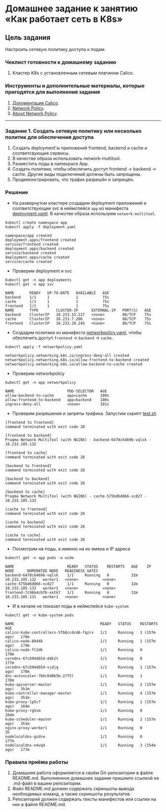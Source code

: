 # Домашнее задание к занятию «Как работает сеть в K8s»

## Цель задания

Настроить сетевую политику доступа к подам.

### Чеклист готовности к домашнему заданию

1. Кластер K8s с установленным сетевым плагином Calico.

### Инструменты и дополнительные материалы, которые пригодятся для выполнения задания

1. [Документация Calico](https://www.tigera.io/project-calico/).
2. [Network Policy](https://kubernetes.io/docs/concepts/services-networking/network-policies/).
3. [About Network Policy](https://docs.projectcalico.org/about/about-network-policy).

---

### Задание 1. Создать сетевую политику или несколько политик для обеспечения доступа

1. Создать deployment'ы приложений frontend, backend и cache и соответсвующие сервисы.
2. В качестве образа использовать network-multitool.
3. Разместить поды в namespace App.
4. Создать политики, чтобы обеспечить доступ frontend -> backend -> cache. Другие виды подключений должны быть запрещены.
5. Продемонстрировать, что трафик разрешён и запрещён.

### Решение

- На развернутом кластере создадим deployment приложений и соответствующие svc в неймспейсе `app` из манифеста [deployment.yaml](src/Deployment/deployment.yaml). В качестве образа используем `network-multitool`.

```shell
kubectl create namespace app
kubectl apply -f deployment.yaml
```

```text
namespace/app created
deployment.apps/frontend created
service/frontend created
deployment.apps/backend created
service/backend created
deployment.apps/cache created
service/cache created
```

- Проверим deployment и svc

```shell
kubectl get -n app deployments
kubectl get -n app svc
```

```text
NAME       READY   UP-TO-DATE   AVAILABLE   AGE
backend    1/1     1            1           75s
cache      1/1     1            1           75s
frontend   1/1     1            1           75s
NAME       TYPE        CLUSTER-IP      EXTERNAL-IP   PORT(S)   AGE
backend    ClusterIP   10.233.15.217   <none>        80/TCP    75s
cache      ClusterIP   10.233.7.206    <none>        80/TCP    75s
frontend   ClusterIP   10.233.20.245   <none>        80/TCP    75s
```

- Создадим политики из манифеста [networkpolicy.yaml](src/NetworkPolicy/networkpolicy.yaml), чтобы обеспечить доступ `frontend` -> `backend` -> `cache`.

```shell
kubectl apply -f networkpolicy.yaml
```

```text
networkpolicy.networking.k8s.io/ingress-deny-all created
networkpolicy.networking.k8s.io/allow-frontend-to-backend created
networkpolicy.networking.k8s.io/allow-backend-to-cache created
```

- Проверим networkpolicy

```shell
kubectl get -n app networkpolicy
```

```text
NAME                        POD-SELECTOR   AGE
allow-backend-to-cache      app=cache      100s
allow-frontend-to-backend   app=backend    100s
ingress-deny-all            <none>         101s
```

- Проверим разрешения и запреты трафика. Запустим скрипт [test.sh](src/test.sh)

```text
[frontend to frontend]
command terminated with exit code 28

[frontend to backend]
Praqma Network MultiTool (with NGINX) - backend-6478c64696-vqlsk - 10.233.105.132

[frontend to cache]
command terminated with exit code 28

[backend to frontend]
command terminated with exit code 28

[backend to backend]
command terminated with exit code 28

[backend to cache]
Praqma Network MultiTool (with NGINX) - cache-575bd6d866-sc827 - 10.233.105.133

[cache to frontend]
command terminated with exit code 28

[cache to backend]
command terminated with exit code 28

[cache to cache]
command terminated with exit code 28
```

- Посмотрим на поды, а именно на их имена и IP адреса

```shell
kubectl get -n app pods -o wide
```

```text
NAME                        READY   STATUS    RESTARTS   AGE    IP               NODE      NOMINATED NODE   READINESS GATES
backend-6478c64696-vqlsk    1/1     Running   0          32m   10.233.105.132   worker1   <none>           <none>
cache-575bd6d866-sc827      1/1     Running   0          32m   10.233.105.133   worker1   <none>           <none>
frontend-7c96b4cbfb-xxtk7   1/1     Running   0          32m   10.233.105.131   worker1   <none>           <none>
```

- И в начале не показал поды в неймспейсе `kube-system`

```shell
kubectl get -n kube-system pods
```

```text
NAME                                       READY   STATUS    RESTARTS       AGE
calico-kube-controllers-5fb8ccdcd6-fqzrv   1/1     Running   1 (157m ago)   178m
calico-node-89d4k                          1/1     Running   1 (157m ago)   179m
calico-node-ft2dk                          1/1     Running   0              179m
coredns-67cb94d654-d4k2t                   1/1     Running   0              177m
coredns-67cb94d654-vjdjq                   1/1     Running   1 (157m ago)   178m
dns-autoscaler-7b6c6d8b5b-27f5l            1/1     Running   1              178m
kube-apiserver-master                      1/1     Running   2 (157m ago)   3h1m
kube-controller-manager-master             1/1     Running   4 (157m ago)   3h1m
kube-proxy-lp5c7                           1/1     Running   1 (157m ago)   164m
kube-proxy-rg5sm                           1/1     Running   0              164m
kube-scheduler-master                      1/1     Running   2 (157m ago)   3h1m
nginx-proxy-worker1                        1/1     Running   0              3h
nodelocaldns-gzdrw                         1/1     Running   0              177m
nodelocaldns-n4vq4                         1/1     Running   3 (154m ago)   177m
```

### Правила приёма работы

1. Домашняя работа оформляется в своём Git-репозитории в файле README.md. Выполненное домашнее задание пришлите ссылкой на .md-файл в вашем репозитории.
2. Файл README.md должен содержать скриншоты вывода необходимых команд, а также скриншоты результатов.
3. Репозиторий должен содержать тексты манифестов или ссылки на них в файле README.md.
